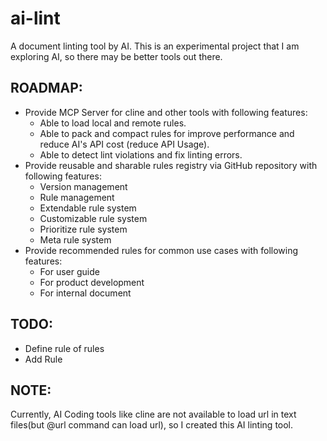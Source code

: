 # ai-lint
A document linting tool by AI. This is an experimental project that I am exploring AI, so there may be better tools out there.

## ROADMAP:
- Provide MCP Server for cline and other tools with following features:
  - Able to load local and remote rules.
  - Able to pack and compact rules for improve performance and reduce AI's API cost (reduce API Usage).
  - Able to detect lint violations and fix linting errors.
- Provide reusable and sharable rules registry via GitHub repository with following features:
  - Version management
  - Rule management
  - Extendable rule system
  - Customizable rule system
  - Prioritize rule system
  - Meta rule system
- Provide recommended rules for common use cases with following features:
  - For user guide
  - For product development
  - For internal document

## TODO:
- Define rule of rules
- Add Rule

## NOTE:
Currently, AI Coding tools like cline are not available to load url in text files(but @url command can load url), so I created this AI linting tool.
